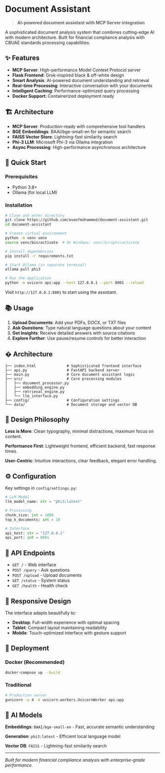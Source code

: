 # Document Assistant

> **AI-powered document assistant with MCP Server integration**

A sophisticated document analysis system that combines cutting-edge AI with modern architecture. Built for financial compliance analysis with CBUAE standards processing capabilities.

## ✨ Features

- **MCP Server**: High-performance Model Context Protocol server
- **Flask Frontend**: Grok-inspired black & off-white design  
- **Smart Analysis**: AI-powered document understanding and retrieval
- **Real-time Processing**: Interactive conversation with your documents
- **Intelligent Caching**: Performance-optimized query processing
- **Docker Support**: Containerized deployment ready

## 🏗️ Architecture

- **MCP Server**: Production-ready with comprehensive tool handlers
- **BGE Embeddings**: BAAI/bge-small-en for semantic search
- **FAISS Vector Store**: Lightning-fast similarity search
- **Phi-3 LLM**: Microsoft Phi-3 via Ollama integration
- **Async Processing**: High-performance asynchronous architecture

## 🚀 Quick Start

### Prerequisites
- Python 3.8+
- Ollama (for local LLM)

### Installation

```bash
# Clone and enter directory
git clone https://github.com/aseefmohammed/document-assistant.git
cd document-assistant

# Create virtual environment
python -m venv venv
source venv/bin/activate  # On Windows: venv\Scripts\activate

# Install dependencies
pip install -r requirements.txt

# Start Ollama (in separate terminal)
ollama pull phi3

# Run the application
python -m uvicorn api:app --host 127.0.0.1 --port 8001 --reload
```

Visit `http://127.0.0.1:8001` to start using the assistant.

## 📚 Usage

1. **Upload Documents**: Add your PDFs, DOCX, or TXT files
2. **Ask Questions**: Type natural language questions about your content
3. **Get Insights**: Receive detailed answers with source citations
4. **Explore Further**: Use pause/resume controls for better interaction

## �️ Architecture

```
├── index.html              # Sophisticated frontend interface
├── api.py                  # FastAPI backend server
├── main.py                 # Core document assistant logic
├── src/                    # Core processing modules
│   ├── document_processor.py
│   ├── embedding_engine.py
│   ├── retrieval_engine.py
│   └── llm_interface.py
├── config/                 # Configuration settings
└── data/                   # Document storage and vector DB
```

## 🎨 Design Philosophy

**Less is More**: Clean typography, minimal distractions, maximum focus on content.

**Performance First**: Lightweight frontend, efficient backend, fast response times.

**User-Centric**: Intuitive interactions, clear feedback, elegant error handling.

## ⚙️ Configuration

Key settings in `config/settings.py`:

```python
# LLM Model
llm_model_name: str = "phi3:latest"

# Processing
chunk_size: int = 1000
top_k_documents: int = 10

# Interface
api_host: str = "127.0.0.1"
api_port: int = 8001
```

## 🔧 API Endpoints

- `GET /` - Web interface
- `POST /query` - Ask questions
- `POST /upload` - Upload documents
- `GET /status` - System status
- `GET /health` - Health check

## 📱 Responsive Design

The interface adapts beautifully to:
- **Desktop**: Full-width experience with optimal spacing
- **Tablet**: Compact layout maintaining readability
- **Mobile**: Touch-optimized interface with gesture support

## 🚢 Deployment

### Docker (Recommended)
```bash
docker-compose up --build
```

### Traditional
```bash
# Production server
gunicorn -w 4 -k uvicorn.workers.UvicornWorker api:app
```

## 🧠 AI Models

**Embeddings**: `BAAI/bge-small-en` - Fast, accurate semantic understanding

**Generation**: `phi3:latest` - Efficient local language model

**Vector DB**: `FAISS` - Lightning-fast similarity search

---

*Built for modern financial compliance analysis with enterprise-grade performance.*
